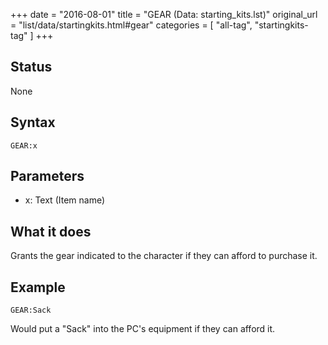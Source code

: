 +++
date = "2016-08-01"
title = "GEAR (Data: starting_kits.lst)"
original_url = "list/data/startingkits.html#gear"
categories = [ "all-tag", "startingkits-tag" ]
+++

## Status

None

## Syntax

`GEAR:x`

## Parameters

-   x: Text (Item name)



What it does
------------

Grants the gear indicated to the character if they can afford to
purchase it.

Example
-------

`GEAR:Sack`

Would put a "Sack" into the PC's equipment if they can afford it.

